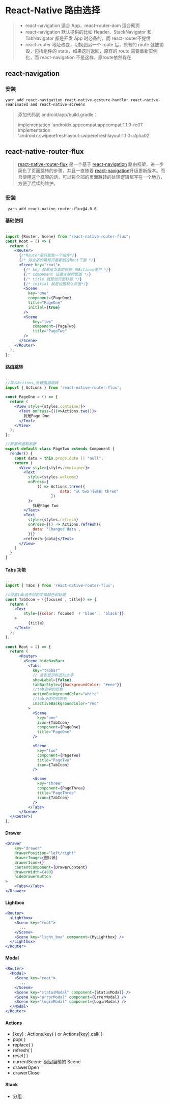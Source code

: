 # React-Native 路由选择

> - react-navigation 适合 App，react-router-dom 适合网页
> - react-navigation 默认提供的比如 Header、StackNavigator 和TabNavigator 都是开发 App 时必备的，而 react-router不提供
> - react-router 地址改变，切换到另一个 route 后，原有的 route 就被销毁，包括组件的 state，如果这时返回，原有的 route 需要重新实例化，而 react-navigation 不是这样，原route依然存在
>
>

## react-navigation

### 安装

```
yarn add react-navigation react-native-gesture-handler react-native-reanimated and react-native-screens
```

> 添加代码到 android/app/build.gradle：
>
> implementation 'androidx.appcompat:appcompat:1.1.0-rc01'
> implementation 'androidx.swiperefreshlayout:swiperefreshlayout:1.1.0-alpha02'

## react-native-router-flux

> [react-native-router-flux](https://github.com/aksonov/react-native-router-flux) 是一个基于 [react-navigation](https://github.com/react-navigation/react-navigation) 路由框架，进一步简化了页面跳转的步骤，并且一直随着 [react-navigation](https://github.com/react-navigation/react-navigation)升级更新版本。而且使用这个框架的话，可以将全部的页面跳转的处理逻辑都写在一个地方，方便了后续的维护。

### 安装

```
 yarn add react-native-router-flux@4.0.6
```

#### 基础使用

```jsx
...
import {Router, Scene} from "react-native-router-flux";
const Root = () => {
  return (
    <Router>
      {/*Router里只能放一个组件*/}  
      {/* 将全部的跳转页面都放在Root下面 */}
      <Scene key="root">
        {/* key 就是给页面的标签,供Actions使用 */}
        {/* component 设置关联的页面 */}
        {/* title 就是给页面标题 */}
        {/* initial 就是设置默认页面*/}
        <Scene
          key="one"
          component={PageOne}
          title="PageOne"
          initial={true}
        />
        <Scene 
            key="two" 
            component={PageTwo} 
            title="PageTwo" 
        />
      </Scene>
    </Router>
  );
};
```

#### 路由跳转

```jsx
...
//导入Actions,处理页面跳转
import { Actions } from 'react-native-router-flux';
 
const PageOne = () => {
  return (
    <View style={styles.container}>
      <Text onPress={()=>Actions.two()}>
        我是Page One
      </Text>
    </View>
  );
};

//数据传递和刷新
export default class PageTwo extends Component {
  render() {
    const data = this.props.data || "null";
    return (
      <View style={styles.container}>
        <Text
          style={styles.welcome}
          onPress={
              () => Actions.three({
                  		data: "从 two 传递到 three"
              		})
          }>
            我是Page Two 
        </Text>
        <Text
          style={styles.refresh}
          onPress={() => Actions.refresh({
            data: 'Changed data',
          })}
        >refresh:{data}</Text>
      </View>
    )
  }
}

```

#### Tabs 功能

```jsx
...
import { Tabs } from 'react-native-router-flux';

//设置tab选中时的字体颜色和标题
const TabIcon = ({focused , title}) => {
  return (
    <Text 
        style={{color: focused  ? 'blue' : 'black'}}
    >
          {title}
    </Text>
  );
};
 
const Root = () => {
  return (
      <Router>
        <Scene hideNavBar>
          <Tabs
            key="tabbar"
            // 是否显示标签栏文字
            showLabel={false}
            tabBarStyle={{backgroundColor: "#eee"}}
            //tab选中的颜色
            activeBackgroundColor="white"
            //tab没选中的颜色
            inactiveBackgroundColor="red"
          >
            <Scene
              key="one"
              icon={TabIcon}
              component={PageOne}
              title="PageOne"
            />

            <Scene
              key="two"
              component={PageTwo}
              title="PageTwo"
              icon={TabIcon}
            />

            <Scene
              key="three"
              component={PageThree}
              title="PageThree"
              icon={TabIcon}
            />
          </Tabs>
      </Scene>
  </Router>)
};

```

#### Drawer

```jsx
<Drawer
    key="drawer"
    drawerPosition="left/right"
    drawerImage={图片源}
    drawerIcon={}
    contentComponent={DrawerContent}
	drawerWidth={400}
    hideDrawerButton
>
    <Tabs></Tabs>
</Drawer>
```

#### Lightbox 

```jsx
<Router>
  <Lightbox>
    <Scene key="root">
      ...
    </Scene>
    <Scene key="light_box" component={MyLightbox} />
  </Lightbox>
</Router>
```

#### Modal

```jsx
<Router>
  <Modal>
    <Scene key="root">
      ...
    </Scene>
    <Scene key="statusModal" component={StatusModal} />
    <Scene key="errorModal" component={ErrorModal} />
    <Scene key="loginModal" component={LoginModal} />
  </Modal>
</Router>
```

#### Actions

- [key] : Actions.key( )  or  Actions[key].call( )
- pop( )
- replace( )
- refresh( )
- reset( )
- currentScene: 返回当前的 Scene
- drawerOpen
- drawerClose

#### Stack

- 分组





